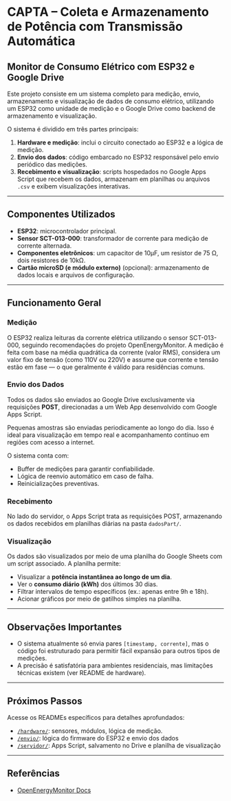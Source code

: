 # CAPTA – Coleta e Armazenamento de Potência com Transmissão Automática

## Monitor de Consumo Elétrico com ESP32 e Google Drive

Este projeto consiste em um sistema completo para medição, envio, armazenamento e visualização de dados de consumo elétrico, utilizando um ESP32 como unidade de medição e o Google Drive como backend de armazenamento e visualização.

O sistema é dividido em três partes principais:

1. **Hardware e medição**: inclui o circuito conectado ao ESP32 e a lógica de medição.
2. **Envio dos dados**: código embarcado no ESP32 responsável pelo envio periódico das medições.
3. **Recebimento e visualização**: scripts hospedados no Google Apps Script que recebem os dados, armazenam em planilhas ou arquivos `.csv` e exibem visualizações interativas.

---

## Componentes Utilizados

- **ESP32**: microcontrolador principal.
- **Sensor SCT-013-000**: transformador de corrente para medição de corrente alternada.
- **Componentes eletrônicos**: um capacitor de 10μF, um resistor de 75 Ω, dois resistores de 10kΩ.
- **Cartão microSD (e módulo externo)** (opcional): armazenamento de dados locais e arquivos de configuração.

---

## Funcionamento Geral

### Medição

O ESP32 realiza leituras da corrente elétrica utilizando o sensor SCT-013-000, seguindo recomendações do projeto OpenEnergyMonitor. A medição é feita com base na média quadrática da corrente (valor RMS), considera um valor fixo de tensão (como 110V ou 220V) e assume que corrente e tensão estão em fase — o que geralmente é válido para residências comuns.

### Envio dos Dados

Todos os dados são enviados ao Google Drive exclusivamente via requisições **POST**, direcionadas a um Web App desenvolvido com Google Apps Script.

Pequenas amostras são enviadas periodicamente ao longo do dia. Isso é ideal para visualização em tempo real e acompanhamento contínuo em regiões com acesso a internet.

O sistema conta com:
- Buffer de medições para garantir confiabilidade.
- Lógica de reenvio automático em caso de falha.
- Reinicializações preventivas.

### Recebimento

No lado do servidor, o Apps Script trata as requisições POST, armazenando os dados recebidos em planilhas diárias na pasta `dadosPart/`.

### Visualização

Os dados são visualizados por meio de uma planilha do Google Sheets com um script associado. A planilha permite:

- Visualizar a **potência instantânea ao longo de um dia**.
- Ver o **consumo diário (kWh)** dos últimos 30 dias.
- Filtrar intervalos de tempo específicos (ex.: apenas entre 9h e 18h).
- Acionar gráficos por meio de gatilhos simples na planilha.

---

## Observações Importantes

- O sistema atualmente só envia pares `[timestamp, corrente]`, mas o código foi estruturado para permitir fácil expansão para outros tipos de medições.
- A precisão é satisfatória para ambientes residenciais, mas limitações técnicas existem (ver README de hardware).

---

## Próximos Passos

Acesse os READMEs específicos para detalhes aprofundados:

- [`/hardware/`](./hardware/README.md): sensores, módulos, lógica de medição.
- [`/envio/`](./envio/README.md): lógica do firmware do ESP32 e envio dos dados
- [`/servidor/`](./servidor/README.md): Apps Script, salvamento no Drive e planilha de visualização

---

## Referências

- [OpenEnergyMonitor Docs](https://docs.openenergymonitor.org/electricity-monitoring/index.html)

